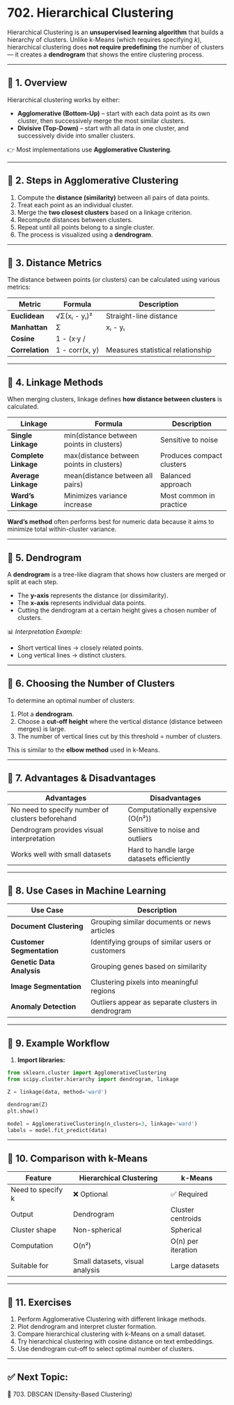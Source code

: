 # 702. Hierarchical Clustering

Hierarchical Clustering is an **unsupervised learning algorithm** that builds a hierarchy of clusters. Unlike k-Means (which requires specifying *k*), hierarchical clustering does **not require predefining** the number of clusters — it creates a **dendrogram** that shows the entire clustering process.

---

## 🔹 1. Overview

Hierarchical clustering works by either:
- **Agglomerative (Bottom-Up)** – start with each data point as its own cluster, then successively merge the most similar clusters.
- **Divisive (Top-Down)** – start with all data in one cluster, and successively divide into smaller clusters.

👉 Most implementations use **Agglomerative Clustering**.

---

## 🔹 2. Steps in Agglomerative Clustering

1. Compute the **distance (similarity)** between all pairs of data points.  
2. Treat each point as an individual cluster.  
3. Merge the **two closest clusters** based on a linkage criterion.  
4. Recompute distances between clusters.  
5. Repeat until all points belong to a single cluster.  
6. The process is visualized using a **dendrogram**.

---

## 🔹 3. Distance Metrics

The distance between points (or clusters) can be calculated using various metrics:

| Metric | Formula | Description |
|---------|----------|-------------|
| **Euclidean** | √Σ(xᵢ - yᵢ)² | Straight-line distance |
| **Manhattan** | Σ|xᵢ - yᵢ| | Absolute distance |
| **Cosine** | 1 - (x·y / ||x|| ||y||) | Angle-based similarity |
| **Correlation** | 1 - corr(x, y) | Measures statistical relationship |

---

## 🔹 4. Linkage Methods

When merging clusters, linkage defines **how distance between clusters** is calculated.

| Linkage | Formula | Description |
|----------|----------|-------------|
| **Single Linkage** | min(distance between points in clusters) | Sensitive to noise |
| **Complete Linkage** | max(distance between points in clusters) | Produces compact clusters |
| **Average Linkage** | mean(distance between all pairs) | Balanced approach |
| **Ward’s Linkage** | Minimizes variance increase | Most common in practice |

**Ward’s method** often performs best for numeric data because it aims to minimize total within-cluster variance.

---

## 🔹 5. Dendrogram

A **dendrogram** is a tree-like diagram that shows how clusters are merged or split at each step.

- The **y-axis** represents the distance (or dissimilarity).  
- The **x-axis** represents individual data points.  
- Cutting the dendrogram at a certain height gives a chosen number of clusters.

📊 *Interpretation Example:*
- Short vertical lines → closely related points.  
- Long vertical lines → distinct clusters.

---

## 🔹 6. Choosing the Number of Clusters

To determine an optimal number of clusters:
1. Plot a **dendrogram**.
2. Choose a **cut-off height** where the vertical distance (distance between merges) is large.
3. The number of vertical lines cut by this threshold = number of clusters.

This is similar to the **elbow method** used in k-Means.

---

## 🔹 7. Advantages & Disadvantages

| Advantages | Disadvantages |
|-------------|----------------|
| No need to specify number of clusters beforehand | Computationally expensive (O(n²)) |
| Dendrogram provides visual interpretation | Sensitive to noise and outliers |
| Works well with small datasets | Hard to handle large datasets efficiently |

---

## 🔹 8. Use Cases in Machine Learning

| Use Case | Description |
|-----------|-------------|
| **Document Clustering** | Grouping similar documents or news articles |
| **Customer Segmentation** | Identifying groups of similar users or customers |
| **Genetic Data Analysis** | Grouping genes based on similarity |
| **Image Segmentation** | Clustering pixels into meaningful regions |
| **Anomaly Detection** | Outliers appear as separate clusters in dendrogram |

---

## 🔹 9. Example Workflow

1. **Import libraries:**

```python
from sklearn.cluster import AgglomerativeClustering
from scipy.cluster.hierarchy import dendrogram, linkage

Z = linkage(data, method='ward')

dendrogram(Z)
plt.show()

model = AgglomerativeClustering(n_clusters=3, linkage='ward')
labels = model.fit_predict(data)
```

---

## 🔹 10. Comparison with k-Means
| Feature	| Hierarchical Clustering |	k-Means |
|---------|-------------------------|---------|
| Need to specify k	| ❌ Optional | ✅ Required |
| Output	| Dendrogram	| Cluster centroids |
| Cluster shape	| Non-spherical	| Spherical |
| Computation	| O(n²)	| O(n) per iteration |
| Suitable for	| Small datasets, visual analysis	| Large datasets |

---

## 🧩 11. Exercises

1. Perform Agglomerative Clustering with different linkage methods.
2. Plot dendrogram and interpret cluster formation.
3. Compare hierarchical clustering with k-Means on a small dataset.
4. Try hierarchical clustering with cosine distance on text embeddings.
5. Use dendrogram cut-off to select optimal number of clusters.

---

## ✅ Next Topic:
📘 703. DBSCAN (Density-Based Clustering)

